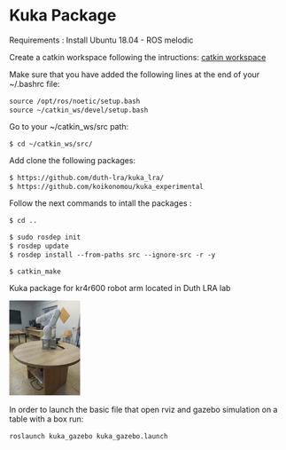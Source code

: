 # Kuka Package

Requirements :
Install Ubuntu 18.04 - ROS melodic 

Create a catkin workspace following the intructions: [catkin workspace](http://wiki.ros.org/catkin/Tutorials/create_a_workspace)

Make sure that you have added the following lines at the end of your ~/.bashrc file:
```
source /opt/ros/noetic/setup.bash
source ~/catkin_ws/devel/setup.bash
```
Go to your ~/catkin_ws/src path:
```
$ cd ~/catkin_ws/src/
```
Add clone the following packages:
```
$ https://github.com/duth-lra/kuka_lra/
$ https://github.com/koikonomou/kuka_experimental

```
Follow the next commands to intall the packages :
```
$ cd ..
```
```
$ sudo rosdep init
$ rosdep update
$ rosdep install --from-paths src --ignore-src -r -y
```
```
$ catkin_make
```
Kuka package for kr4r600 robot arm located in Duth LRA lab
<!-- ![image description](imgs/IMG_20221207_162740.jpg) -->
<img src="imgs/IMG_20221207_162740.jpg" width="128"/>

In order to launch the basic file that open rviz and gazebo simulation on a table with a box run:

```
roslaunch kuka_gazebo kuka_gazebo.launch
```
